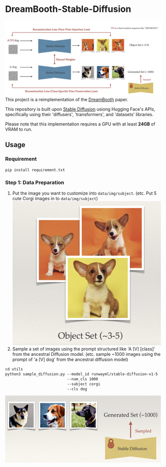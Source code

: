 # DreamBooth-Stable-Diffusion
![DreamBooth](./data/repo/1.png)
This project is a reimplementation of the [DreamBooth](https://arxiv.org/abs/2208.12242) paper.

This repository is built upon [Stable Diffusion](https://github.com/CompVis/stable-diffusion) usiong Hugging Face's APIs, specifically using their 'diffusers', 'transformers', and 'datasets' libraries.

Please note that this implementation requires a GPU with at least **24GB** of VRAM to run. 

## Usage
### Requirement
```
pip install requirement.txt
```

### Step 1: Data Preparation
1. Put the image you want to customize into `data/img/subject`. (etc. Put 5 cute Corgi images in to `data/img/subject`)
![Subject Set](./data/repo/2.png)
2. Sample a set of images using the prompt structured like 'A [V] [class]' from the ancestral Diffusion model. (etc. sample ~1000 images using the prompt of 'a [V] dog' from the ancestral diffusion model)
```
cd utils
python3 sample_diffusion.py --model_id runwayml/stable-diffusion-v1-5
                            --num_cls 1000
                            --subject corgi
                            --cls dog
```
![Sampled Set](./data/repo/3.png)
